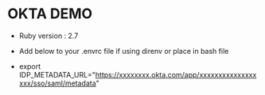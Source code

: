 # OKTA DEMO

* Ruby version : 2.7

* Add below to your .envrc file if using direnv or place in bash file
* export IDP_METADATA_URL="https://xxxxxxxx.okta.com/app/xxxxxxxxxxxxxxxxxx/sso/saml/metadata"
